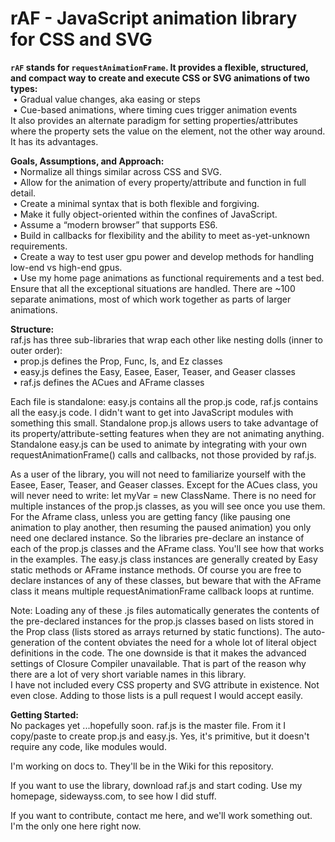 # rAF - <b>JavaScript animation library for CSS and SVG</b>

<b>`rAF` stands for `requestAnimationFrame`. It provides a flexible, structured, and compact way to create and execute CSS or SVG animations of two types:</b><br>
&nbsp;• Gradual value changes, aka easing or steps<br>
&nbsp;• Cue-based animations, where timing cues trigger animation events<br>
It also provides an alternate paradigm for setting properties/attributes where the property sets the value on the element, not the other way around.  It has its advantages.

<b>Goals, Assumptions, and Approach:</b><br>
&nbsp;• Normalize all things similar across CSS and SVG.<br>
&nbsp;• Allow for the animation of every property/attribute and function in full detail.<br>
&nbsp;• Create a minimal syntax that is both flexible and forgiving.<br>
&nbsp;• Make it fully object-oriented within the confines of JavaScript.<br>
&nbsp;• Assume a “modern browser” that supports ES6.<br>
&nbsp;• Build in callbacks for flexibility and the ability to meet as-yet-unknown requirements.<br>
&nbsp;• Create a way to test user gpu power and develop methods for handling low-end vs high-end gpus.<br>
&nbsp;• Use my home page animations as functional requirements and a test bed.  Ensure that all the exceptional situations are handled.  There are ~100 separate animations, most of which work together as parts of larger animations.

<b>Structure:</b><br>
raf.js has three sub-libraries that wrap each other like nesting dolls (inner to outer order):<br>
&nbsp;• prop.js defines the Prop, Func, Is, and Ez classes<br>
&nbsp;• easy.js defines the Easy, Easee, Easer, Teaser, and Geaser classes<br>
&nbsp;• raf.js defines the ACues and AFrame classes

Each file is standalone: easy.js contains all the prop.js code, raf.js contains all the easy.js code.  I didn't want to get into JavaScript modules with something this small.  Standalone prop.js allows users to take advantage of its property/attribute-setting features when they are not animating anything.  Standalone easy.js can be used to animate by integrating with your own requestAnimationFrame() calls and callbacks, not those provided by raf.js.

As a user of the library, you will not need to familiarize yourself with the Easee, Easer, Teaser, and Geaser classes.  Except for the ACues class, you will never need to write: let myVar = new ClassName.  There is no need for multiple instances of the prop.js classes, as you will see once you use them. For the Aframe class, unless you are getting fancy (like pausing one animation to play another, then resuming the paused animation) you only need one declared instance.  So the libraries pre-declare an instance of each of the prop.js classes and the AFrame class.  You'll see how that works in the examples.  The easy.js class instances are generally created by Easy static methods or AFrame instance methods.  Of course you are free to declare instances of any of these classes, but beware that with the AFrame class it means multiple requestAnimationFrame callback loops at runtime.

Note: Loading any of these .js files automatically generates the contents of the pre-declared instances for the prop.js classes based on lists stored in the Prop class (lists stored as arrays returned by static functions).  The auto-generation of the content obviates the need for a whole lot of literal object definitions in the code.  The one downside is that it makes the advanced settings of Closure Compiler unavailable.  That is part of the reason why there are a lot of very short variable names in this library.<br>
I have not included every CSS property and SVG attribute in existence.  Not even close.  Adding to those lists is a pull request I would accept easily.

<b>Getting Started:</b><br>
No packages yet ...hopefully soon. raf.js is the master file.  From it I copy/paste to create prop.js and easy.js.  Yes, it's primitive, but it doesn't require any code, like modules would.

I'm working on docs to.  They'll be in the Wiki for this repository.

If you want to use the library, download raf.js and start coding.  Use my homepage, sidewayss.com, to see how I did stuff.

If you want to contribute, contact me here, and we'll work something out.  I'm the only one here right now.
